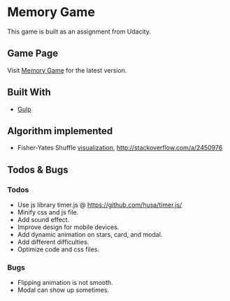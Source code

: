 # Memory Game

This game is built as an assignment from Udacity.


## Game Page

Visit [Memory Game](https://mengshiunlin.com/memory_game/) for the latest version.

## Built With

* [Gulp](https://gulpjs.com/)

## Algorithm implemented

* Fisher-Yates Shuffle [visualization](https://bost.ocks.org/mike/shuffle/), http://stackoverflow.com/a/2450976

## Todos & Bugs

### Todos

* Use js library timer.js @ https://github.com/husa/timer.js/
* Minify css and js file.
* Add sound effect.
* Improve design for mobile devices.
* Add dynamic animation on stars, card, and modal.
* Add different difficulties.
* Optimize code and css files.

### Bugs

* Flipping animation is not smooth.
* Modal can show up sometimes.
